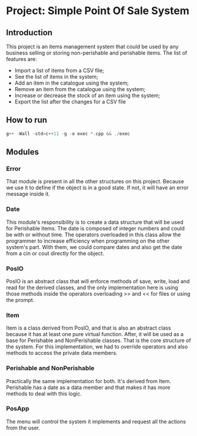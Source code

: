 # Project: Simple Point Of Sale System

## Introduction

This project is an items management system that could be used by any business selling
or storing non-perishable and perishable items. The list of features are:

- Import a list of items from a CSV file;
- See the list of items in the system;
- Add an item in the catalogue using the system;
- Remove an item from the catalogue using the system;
- Increase or decrease the stock of an item using the system;
- Export the list after the changes for a CSV file

## How to run

```cpp
g++ -Wall -std=c++11 -g -o exec *.cpp && ./exec 
```

## Modules

### Error

That module is present in all the other structures on this project. Because we use it to define if the object is in a good state. If not, it will have an error message inside it.

### Date

This module's responsibility is to create a data structure that will be used for Perishable items.
The date is composed of integer numbers and could be with or without time.
The operators overloaded in this class allow the programmer to increase efficiency when programming on the other system's part. With them, we could compare dates and also get the date from a cin or cout directly for the object.

### PosIO

PosIO is an abstract class that will enforce methods of save, write, load and read for the derived classes, and the only implementation here is using those methods inside the operators overloading >> and << for files or using the prompt.

### Item

Item is a class derived from PosIO, and that is also an abstract class because it has at least one pure virtual function. After, it will be used as a base for Perishable and NonPerishable classes. That is the core structure of the system. For this implementation, we had to override operators and also methods to access the private data members.

### Perishable and NonPerishable

Practically the same implementation for both. It's derived from Item. Perishable has a date as a data member and that makes it has more methods to deal with this logic.

### PosApp

The menu will control the system it implements and request all the actions from the user.
